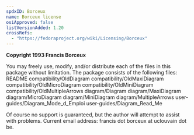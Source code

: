 ```yaml
---
spdxID: Borceux
name: Borceux license
osiApproved: false
listVersionAdded: 1.20
crossRefs: 
  - "https://fedoraproject.org/wiki/Licensing/Borceux"
---
```


**Copyright 1993 Francis Borceux**

You may freely use, modify, and/or distribute each of the files in this package without limitation. The package consists of the following files: README compatibility/OldDiagram compatibility/OldMaxiDiagram compatibility/OldMicroDiagram compatibility/OldMiniDiagram compatibility/OldMultipleArrows diagram/Diagram diagram/MaxiDiagram diagram/MicroDiagram diagram/MiniDiagram diagram/MultipleArrows user-guides/Diagram_Mode_d_Emploi user-guides/Diagram_Read_Me

Of course no support is guaranteed, but the author will attempt to assist with problems. Current email address: francis dot borceux at uclouvain dot be.

